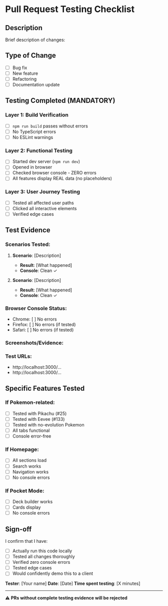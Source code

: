 # Pull Request Testing Checklist

## Description
Brief description of changes:

## Type of Change
- [ ] Bug fix
- [ ] New feature
- [ ] Refactoring
- [ ] Documentation update

## Testing Completed (MANDATORY)

### Layer 1: Build Verification
- [ ] `npm run build` passes without errors
- [ ] No TypeScript errors
- [ ] No ESLint warnings

### Layer 2: Functional Testing
- [ ] Started dev server (`npm run dev`)
- [ ] Opened in browser
- [ ] Checked browser console - ZERO errors
- [ ] All features display REAL data (no placeholders)

### Layer 3: User Journey Testing
- [ ] Tested all affected user paths
- [ ] Clicked all interactive elements
- [ ] Verified edge cases

## Test Evidence

### Scenarios Tested:
1. **Scenario**: [Description]
   - **Result**: [What happened]
   - **Console**: Clean ✓

2. **Scenario**: [Description]
   - **Result**: [What happened]
   - **Console**: Clean ✓

### Browser Console Status:
- Chrome: [ ] No errors
- Firefox: [ ] No errors (if tested)
- Safari: [ ] No errors (if tested)

### Screenshots/Evidence:
<!-- Paste screenshots or links here showing:
1. The feature working
2. Clean browser console
3. Any edge cases handled
-->

### Test URLs:
<!-- List all URLs you tested -->
- http://localhost:3000/...
- http://localhost:3000/...

## Specific Features Tested

### If Pokemon-related:
- [ ] Tested with Pikachu (#25)
- [ ] Tested with Eevee (#133) 
- [ ] Tested with no-evolution Pokemon
- [ ] All tabs functional
- [ ] Console error-free

### If Homepage:
- [ ] All sections load
- [ ] Search works
- [ ] Navigation works
- [ ] No console errors

### If Pocket Mode:
- [ ] Deck builder works
- [ ] Cards display
- [ ] No console errors

## Sign-off
I confirm that I have:
- [ ] Actually run this code locally
- [ ] Tested all changes thoroughly
- [ ] Verified zero console errors
- [ ] Tested edge cases
- [ ] Would confidently demo this to a client

**Tester**: [Your name]
**Date**: [Date]
**Time spent testing**: [X minutes]

---
⚠️ **PRs without complete testing evidence will be rejected**